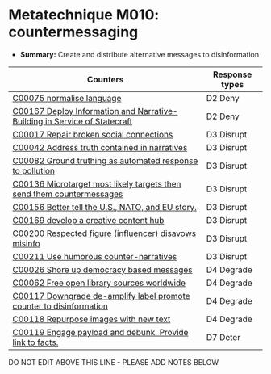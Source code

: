 # Metatechnique M010: countermessaging

* **Summary:** Create and distribute alternative messages to disinformation


| Counters | Response types |
| -------- | -------------- |
| [C00075 normalise language](../counters/C00075.md) | D2 Deny |
| [C00167 Deploy Information and Narrative-Building in Service of Statecraft](../counters/C00167.md) | D2 Deny |
| [C00017 Repair broken social connections](../counters/C00017.md) | D3 Disrupt |
| [C00042 Address truth contained in narratives](../counters/C00042.md) | D3 Disrupt |
| [C00082 Ground truthing as automated response to pollution](../counters/C00082.md) | D3 Disrupt |
| [C00136 Microtarget most likely targets then send them countermessages](../counters/C00136.md) | D3 Disrupt |
| [C00156 Better tell the U.S., NATO, and EU story.](../counters/C00156.md) | D3 Disrupt |
| [C00169 develop a creative content hub](../counters/C00169.md) | D3 Disrupt |
| [C00200 Respected figure (influencer) disavows misinfo](../counters/C00200.md) | D3 Disrupt |
| [C00211 Use humorous counter-narratives](../counters/C00211.md) | D3 Disrupt |
| [C00026 Shore up democracy based messages](../counters/C00026.md) | D4 Degrade |
| [C00062 Free open library sources worldwide](../counters/C00062.md) | D4 Degrade |
| [C00117 Downgrade de-amplify label promote counter to disinformation](../counters/C00117.md) | D4 Degrade |
| [C00118 Repurpose images with new text](../counters/C00118.md) | D4 Degrade |
| [C00119 Engage payload and debunk. Provide link to facts. ](../counters/C00119.md) | D7 Deter |



DO NOT EDIT ABOVE THIS LINE - PLEASE ADD NOTES BELOW